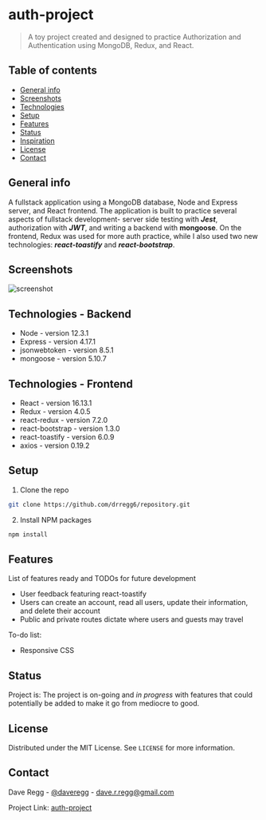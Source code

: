 # auth-project
> A toy project created and designed to practice Authorization and Authentication using MongoDB, Redux, and React.

## Table of contents
* [General info](#general-info)
* [Screenshots](#screenshots)
* [Technologies](#technologies)
* [Setup](#setup)
* [Features](#features)
* [Status](#status)
* [Inspiration](#inspiration)
* [License](#license)
* [Contact](#contact)

## General info
A fullstack application using a MongoDB database, Node and Express server, and React frontend. The application is built to practice several aspects of fullstack development- server side testing with **_**Jest**_**, authorization with **_**JWT**_**, and writing a backend with **mongoose**. On the frontend, Redux was used for more auth practice, while I also used two new technologies: **_**react-toastify**_** and **_**react-bootstrap**_**.

## Screenshots
![screenshot](./src/images/imagename.png)

## Technologies - Backend
* Node - version 12.3.1
* Express - version 4.17.1
* jsonwebtoken - version 8.5.1
* mongoose - version 5.10.7

## Technologies - Frontend
* React - version 16.13.1
* Redux - version 4.0.5
* react-redux - version 7.2.0
* react-bootstrap - version 1.3.0
* react-toastify - version 6.0.9
* axios - version 0.19.2

## Setup
1. Clone the repo
```sh
git clone https://github.com/drregg6/repository.git
```
2. Install NPM packages
```sh
npm install
```

## Features
List of features ready and TODOs for future development
* User feedback featuring react-toastify
* Users can create an account, read all users, update their information, and delete their account
* Public and private routes dictate where users and guests may travel

To-do list:
* Responsive CSS

## Status
Project is: The project is on-going and _in progress_ with features that could potentially be added to make it go from mediocre to good.

## License
Distributed under the MIT License. See `LICENSE` for more information.

## Contact
Dave Regg - [@daveregg](https://www.twitter.com/daveregg) - dave.r.regg@gmail.com

Project Link: [auth-project](https://github.com/drregg6/auth-project)
